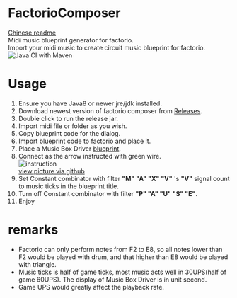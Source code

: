 # FactorioComposer
[Chinese readme](https://github.com/khjxiaogu/FactorioComposer/blob/master/README_CN.md)  
Midi music blueprint generator for factorio.  
Import your midi music to create circuit music blueprint for factorio.   
![Java CI with Maven](https://github.com/khjxiaogu/FactorioComposer/workflows/Java%20CI%20with%20Maven/badge.svg)  
# Usage  
1. Ensure you have Java8 or newer jre/jdk installed.  
2. Download newest version of factorio composer from [Releases](https://github.com/khjxiaogu/FactorioComposer/releases).  
3. Double click to run the release jar.  
4. Import midi file or folder as you wish.  
5. Copy blueprint code for the dialog.  
6. Import blueprint code to factorio and place it.  
7. Place a Music Box Driver [blueprint](https://github.com/khjxiaogu/FactorioComposer/blob/master/MusicDriver.md).
8. Connect as the arrow instructed with green wire.  
![instruction](https://res.khjxiaogu.com/piclib/db48c091-958d-4916-83c9-9bb002a9c0c5.jpg)  
[view picture via github](https://github.com/khjxiaogu/FactorioComposer/blob/master/instruction.jpg)  
9. Set Constant combinator with filter __"M" "A" "X" "V"__ 's __"V"__ signal count to music ticks in the blueprint title.  
10. Turn off Constant combinator with filter __"P" "A" "U" "S" "E"__.  
11. Enjoy
# remarks
- Factorio can only perform notes from F2 to E8, so all notes lower than F2 would be played with drum, and that higher than E8 would be played with triangle.
- Music ticks is half of game ticks, most music acts well in 30UPS(half of game 60UPS). The display of Music Box Driver is in unit second.  
- Game UPS would greatly affect the playback rate.

